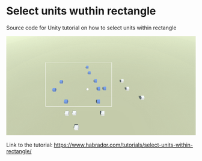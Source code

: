# Select units wuthin rectangle

Source code for Unity tutorial on how to select units within rectangle

![Closest point on line segment](/_media/select-units-within-square.png?raw=true)

Link to the tutorial: https://www.habrador.com/tutorials/select-units-within-rectangle/
